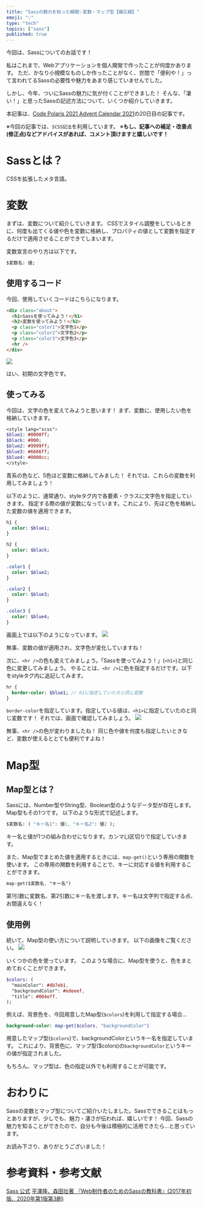 ```yaml
---
title: "Sassの魅力を知った瞬間✨変数・マップ型【備忘録】"
emoji: "💡"
type: "tech"
topics: ["sass"]
published: true
---
```


今回は、Sassについてのお話です！

私はこれまで、Webアプリケーションを個人開発で作ったことが何度かあります。
ただ、かなり小規模なものしか作ったことがなく、世間で「便利や！」って言われてるSassの必要性や魅力をあまり感じていませんでした。

しかし、今年、ついにSassの魅力に気が付くことができました！
そんな、「凄い！」と思ったSassの記述方法について、いくつか紹介していきます。

本記事は、[Code Polaris 2021 Advent Calendar 2021](https://qiita.com/advent-calendar/2021/code-polaris)の20日目の記事です。

※今回の記事では、``SCSS記法``を利用しています。
※**もし、記事への補足・改善点(修正点)などアドバイスがあれば、コメント頂けますと嬉しいです！**

# Sassとは？
CSSを拡張したメタ言語。

# 変数
まずは、変数について紹介していきます。
CSSでスタイル調整をしているときに、何度も出てくる値や色を変数に格納し、プロパティの値として変数を指定するだけで適用させることができてしまいます。

変数宣言のやり方は以下です。
```Sass
$変数名: 値;
```

## 使用するコード
今回、使用していくコードはこちらになります。
```HTML
<div class="about">
  <h1>Sassを使ってみよう！</h1>
  <h2>変数を使ってみよう！</h2>
  <p class="color1">文字色1</p>
  <p class="color2">文字色2</p>
  <p class="color3">文字色3</p>
  <hr />
</div>
```
![](https://storage.googleapis.com/zenn-user-upload/e142545e79e9-20211218.png)

はい、初期の文字色です。

## 使ってみる
今回は、文字の色を変えてみようと思います！
まず、変数に、使用したい色を格納していきます。
```Sass
<style lang="scss">
$blue1: #0000ff;
$black: #000;
$blue2: #9999ff;
$blue3: #6666ff;
$blue4: #0000cc;
</style>
```
青系の色など、5色ほど変数に格納してみました！
それでは、これらの変数を利用してみましょう！

以下のように、通常通り、styleタグ内で各要素・クラスに文字色を指定していきます。
指定する際の値が変数になっています。これにより、先ほど色を格納した変数の値を適用できます。
```Sass
h1 {
  color: $blue1;
}

h2 {
  color: $black;
}

.color1 {
  color: $blue2;
}

.color2 {
  color: $blue3;
}

.color3 {
  color: $blue4;
}
```
画面上では以下のようになっています。
![](https://storage.googleapis.com/zenn-user-upload/cb64c0976fdc-20211218.png)

無事、変数の値が適用され、文字色が変化していますね！

次に、``<hr />``の色も変えてみましょう。「Sassを使ってみよう！」(``<h1>``)と同じ色に変更してみましょう。
やることは、``<hr />``に色を指定するだけです。以下をstyleタグ内に追記してみます。
```Sass
hr {
  border-color: $blue1; // h1に指定していたのと同じ変数
}
```
``border-color``を指定しています。指定している値は、``<h1>``に指定していたのと同じ変数です！
それでは、画面で確認してみましょう。
![](https://storage.googleapis.com/zenn-user-upload/46fbf5b3f780-20211218.png)

無事、``<hr />``の色が変わりましたね！
同じ色や値を何度も指定したいときなど、変数が使えるととても便利ですよね！

# Map型
## Map型とは？
Sassには、Number型やString型、Boolean型のようなデータ型が存在します。Map型もその1つです。
以下のような形式で記述します。
```Sass
$変数名: ( "キー名1": 値1, "キー名2": 値2 );
```
キー名と値が1つの組み合わせになります。カンマ(,)区切りで指定していきます。

また、Map型でまとめた値を適用するときには、``map-get()``という専用の関数を使います。
この専用の関数を利用することで、キーに対応する値を利用することができます。
```Sass
map-get($変数名, "キー名")
```
第1引数に変数名、第2引数にキー名を渡します。キー名は文字列で指定する点、お間違えなく！

## 使用例
続いて、Map型の使い方について説明していきます。
以下の画像をご覧ください。
![](https://storage.googleapis.com/zenn-user-upload/e54f0d1aa882-20211219.png)

いくつかの色を使っています。
このような場合に、Map型を使うと、色をまとめておくことができます。

```Sass
$colors: (
  "mainColor": #4b7eb1,
  "backgroundColor": #edeeef,
  "title": #004eff,
);
```

例えば、背景色を、今回用意したMap型(``$colors``)を利用して指定する場合...
```Sass
background-color: map-get($colors, "backgroundColor")
```
用意したマップ型(``$colors``)で、backgroundColorというキー名を指定しています。
これにより、背景色に、マップ型($colors)の``backgroundColor``というキーの値が指定されました。

もちろん、マップ型は、色の指定以外でも利用することが可能です。

# おわりに
Sassの変数とマップ型についてご紹介いたしました。Sassでできることはもっとありますが、少しでも、魅力・凄さが伝われば、嬉しいです！
今回、Sassの魅力を知ることができたので、自分も今後は積極的に活用できたら...と思っています。

お読み下さり、ありがとうございました！

# 参考資料・参考文献
[Sass 公式](https://sass-lang.com/)
[平澤隆、森田壮著 『Web制作者のためのSassの教科書』(2017年初版、2020年第1版第3刷)](https://honto.jp/netstore/pd-book_28645989.html)